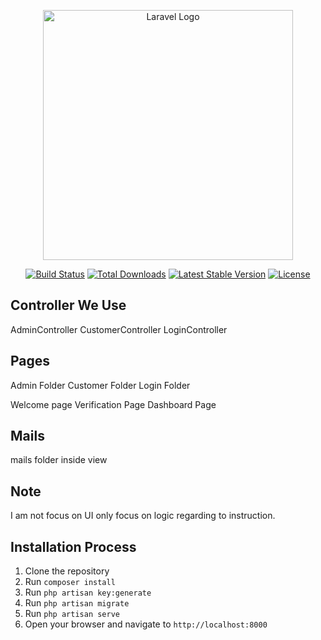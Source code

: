 <p align="center"><a href="https://laravel.com" target="_blank"><img src="https://raw.githubusercontent.com/laravel/art/master/logo-lockup/5%20SVG/2%20CMYK/1%20Full%20Color/laravel-logolockup-cmyk-red.svg" width="400" alt="Laravel Logo"></a></p>

<p align="center">
<a href="https://github.com/laravel/framework/actions"><img src="https://github.com/laravel/framework/workflows/tests/badge.svg" alt="Build Status"></a>
<a href="https://packagist.org/packages/laravel/framework"><img src="https://img.shields.io/packagist/dt/laravel/framework" alt="Total Downloads"></a>
<a href="https://packagist.org/packages/laravel/framework"><img src="https://img.shields.io/packagist/v/laravel/framework" alt="Latest Stable Version"></a>
<a href="https://packagist.org/packages/laravel/framework"><img src="https://img.shields.io/packagist/l/laravel/framework" alt="License"></a>
</p>

## Controller We Use

AdminController
CustomerController
LoginController

## Pages

Admin Folder
Customer Folder
Login Folder

Welcome page
Verification Page
Dashboard Page

## Mails

mails folder inside view

## Note

I am not focus on UI only focus on logic regarding to instruction.


## Installation Process
1. Clone the repository
2. Run `composer install`
3. Run `php artisan key:generate`
4. Run `php artisan migrate`
5. Run `php artisan serve`
6. Open your browser and navigate to `http://localhost:8000`

